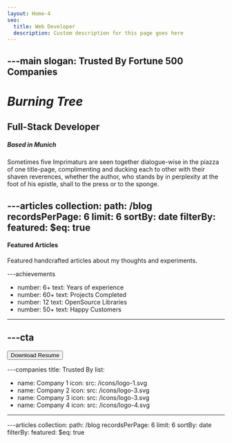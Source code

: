 ```yaml
---
layout: Home-4
seo:
  title: Web Developer
  description: Custom description for this page goes here
---
```


---main
slogan: Trusted By Fortune 500 Companies
---

# *Burning Tree*

## <Typewriter>Full-Stack Developer</Typewriter>

##### <span>Based in Munich</span>

<Sep size={6} line className='max-w-sm mx-auto' />

Sometimes five Imprimaturs are seen together dialogue-wise in the
piazza of one title-page, complimenting and ducking each to other with
their shaven reverences, whether the author, who stands by in
perplexity at the foot of his epistle, shall to the press or to the
sponge.



---articles
collection:
  path: /blog
  recordsPerPage: 6
  limit: 6
  sortBy: date
  filterBy:
    featured:
      $eq: true
---

#### <span>Featured Articles</span>

Featured handcrafted articles about my thoughts and experiments.



---achievements
- number: 6+
  text: Years of experience
- number: 60+
  text: Projects Completed
- number: 12
  text: OpenSource Libraries
- number: 50+
  text: Happy Customers
---



---cta
---
<Button href="/contact" size="sm">
  Download Resume
</Button>



---companies
title: Trusted By
list:
  - name: Company 1
    icon:
      src: /icons/logo-1.svg
  - name: Company 2
    icon:
      src: /icons/logo-3.svg
  - name: Company 3
    icon:
      src: /icons/logo-3.svg
  - name: Company 4
    icon:
      src: /icons/logo-4.svg
---

---articles
collection:
  path: /blog
  recordsPerPage: 6
  limit: 6
  sortBy: date
  filterBy:
    featured:
      $eq: true